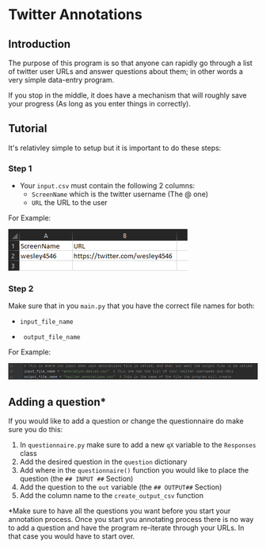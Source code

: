 # Twitter Annotations

## Introduction 

The purpose of this program is so that anyone can rapidly go through a list of twitter user URLs and answer questions about them; in other words a very simple data-entry program.

If you stop in the middle, it does have a mechanism that will roughly save your progress (As long as you enter things in correctly).

## Tutorial

It's relativley simple to setup but it is important to do these steps:

### Step 1

  * Your `input.csv` must contain the following 2 columns:
    * `ScreenName` which is the twitter username (The @ one)
    * `URL` the URL to the user
    

For Example:

![Example of Column naming in Input CSV](tutorial/example_input_csv_column_names.PNG)

### Step 2

Make sure that in you `main.py` that you have the correct file names for both:
 * `input_file_name`
 
 * ` output_file_name`
 
For Example:

![Example of variable naming for the files](tutorial/example_file_variable_naming.PNG)


## Adding a question*



If you would like to add a question or change the questionnaire do make sure you do this:

 1. In `questionnaire.py` make sure to add a new `qX` variable to the `Responses` class
 1. Add the desired question in the `question` dictionary
 1. Add where in the `questionnaire()` function you would like to place the question (the `## INPUT ##` Section)
 1. Add the question to the `out` variable (the `## OUTPUT##` Section)
 1. Add the column name to the `create_output_csv` function

*Make sure to have all the questions you want before you start your annotation process. Once you start you annotating process there is no way to add a question and have the program re-iterate through your URLs. In that case you would have to start over. 



